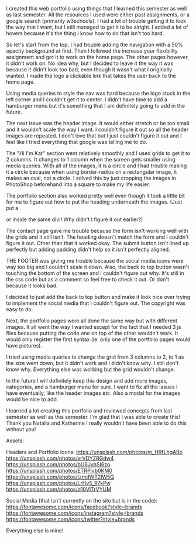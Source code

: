 I created this web portfolio using things that I learned this semester as well as last semester. All the resources I used were either past assignments, or a google search (primarily w3schools). I had a lot of trouble getting it to look the way that I want, but I still managed to get it to be alright. I added a lot of hovers because it's the thing I know how to do that isn't too hard.

So let's start from the top. I had trouble adding the navigation with a 50% opacity background at first. Then I followed the increase your flexibility assignment and got it to work on the home page. The other pages however, it didn't work on. No idea why, but I decided to leave it the way it was because it didn't look too bad, even though it wasn't what I originally wanted. I made the logo a clickable link that takes the user back to the home page.

Using media queries to style the nav was hard because the logo stuck in the left corner and I couldn't get it to center. I didn't have time to add a hamburger menu but it's something that I am definitely going to add in the future.

The next issue was the header image. It would either stretch or be too small and it wouldn't scale the way I want. I couldn't figure it out so all the header images are repeated. I don't love that but I just couldn't figure it out and I feel like I tried everything that google was telling me to do.

The "Hi I'm Kat" section went relatively smoothly and I used grids to get it to 2 columns. It changes to 1 column when the screen gets smaller using media queries. With all of the images, it is a circle and I had trouble making it a circle because when using border-radius on a rectangular image, it makes an oval, not a circle. I solved this by just cropping the images in PhotoShop beforehand into a square to make my life easier.

The portfolio section also worked pretty well even though it took a little bit for me to figure out how to put the heading underneath the images. (Just put a </p> or </h4> inside the same div!! Why didn't I figure it out earlier?)

The contact page gave me trouble because the form isn't working well with the grids and it still isn't. The heading doesn't match the form and I couldn't figure it out. Other than that it worked okay. The submit button isn't lined up perfectly but adding padding didn't help so it isn't perfectly aligned.

THE FOOTER was giving me trouble because the social media icons were way too big and I couldn't scale it down. Also, the back to top button wasn't touching the bottom of the screen and I couldn't figure out why. It's still in the css code but as a comment so feel free to check it out. Or don't because it looks bad.

I decided to just add the back to top button and make it look nice over trying to implement the social media that I couldn't figure out. The copyright was easy to do.

Next, the portfolio pages were all done the same way but with different images. It all went the way I wanted except for the fact that I needed 3 js files because putting the code one on top of the other wouldn't work. It would only register the first syntax (ie. only one of the portfolio pages would have pictures). 

I tried using media queries to change the grid from 3 columns to 2, to 1 as the size went down, but it didn't work and I didn't know why. I still don't know why. Everything else was working but the grid wouldn't change.

In the future I will definitely keep this design and add more images, categories, and a hamburger menu for sure. I want to fix all the issues I have eventually, like the header images etc. Also a modal for the images would be nice to add. 

I learned a lot creating this portfolio and reviewed concepts from last semester as well as this semester. I'm glad that I was able to create this! Thank you Natalia and Katherine I really wouldn't have been able to do this without you!

Assets:

Headers and Portfolio Icons:
https://unsplash.com/photos/m_HRfLhgABo
https://unsplash.com/photos/xrVDYZRGdw4
https://unsplash.com/photos/bU6JyhSI6zo
https://unsplash.com/photos/ETRPjvb0KM0
https://unsplash.com/photos/IzmdWT2lW5Q
https://unsplash.com/photos/LrHv5_97kPw
https://unsplash.com/photos/q10VITrVYUM

Social Media (that isn't currently on the site but is in the code):
https://fontawesome.com/icons/facebook?style=brands
https://fontawesome.com/icons/instagram?style=brands
https://fontawesome.com/icons/twitter?style=brands

Everything else is mine!
